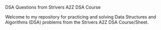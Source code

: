 DSA Questions from Strivers A2Z DSA Course

Welcome to my repository for practicing and solving Data Structures and Algorithms (DSA) problems from the Strivers A2Z DSA Course/Sheet.
